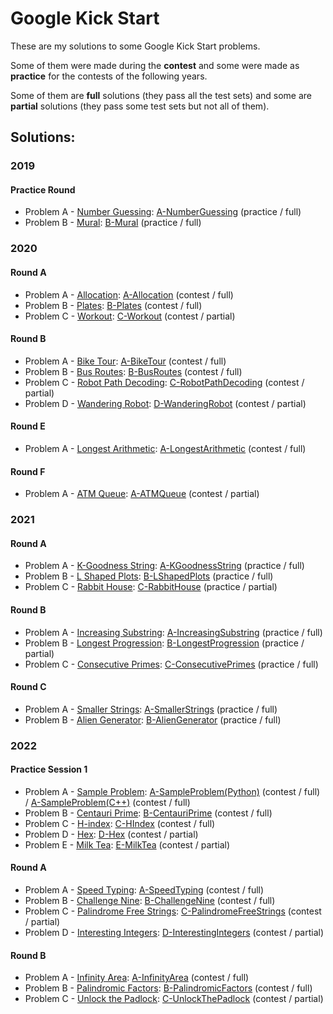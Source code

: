 # Google Kick Start

These are my solutions to some Google Kick Start problems.

Some of them were made during the **contest** and some were made as **practice** for the contests of the following years.

Some of them are **full** solutions (they pass all the test sets) and some are **partial** solutions (they pass some test sets but not all of them).

## Solutions:

### 2019

#### Practice Round

- Problem A - [Number Guessing]: [A-NumberGuessing] (practice / full)
- Problem B - [Mural]: [B-Mural] (practice / full)

[Number Guessing]:https://codingcompetitions.withgoogle.com/kickstart/round/0000000000051060/00000000000588f4
[Mural]:https://codingcompetitions.withgoogle.com/kickstart/round/0000000000051060/0000000000058b89

[A-NumberGuessing]:2019/PracticeRound/A-NumberGuessing.cpp
[B-Mural]:2019/PracticeRound/B-Mural.cpp

### 2020

#### Round A

- Problem A - [Allocation]: [A-Allocation] (contest / full)
- Problem B - [Plates]: [B-Plates] (contest / full)
- Problem C - [Workout]: [C-Workout] (contest / partial)

[Allocation]:https://codingcompetitions.withgoogle.com/kickstart/round/000000000019ffc7/00000000001d3f56
[Plates]:https://codingcompetitions.withgoogle.com/kickstart/round/000000000019ffc7/00000000001d40bb
[Workout]:https://codingcompetitions.withgoogle.com/kickstart/round/000000000019ffc7/00000000001d3f5b

[A-Allocation]:2020/RoundA/A-Allocation.cpp
[B-Plates]:2020/RoundA/B-Plates.cpp
[C-Workout]:2020/RoundA/C-Workout.cpp

#### Round B

- Problem A - [Bike Tour]: [A-BikeTour] (contest / full)
- Problem B - [Bus Routes]: [B-BusRoutes] (contest / full)
- Problem C - [Robot Path Decoding]: [C-RobotPathDecoding] (contest / partial)
- Problem D - [Wandering Robot]: [D-WanderingRobot] (contest / partial)

[Bike Tour]:https://codingcompetitions.withgoogle.com/kickstart/round/000000000019ffc8/00000000002d82e6
[Bus Routes]:https://codingcompetitions.withgoogle.com/kickstart/round/000000000019ffc8/00000000002d83bf
[Robot Path Decoding]:https://codingcompetitions.withgoogle.com/kickstart/round/000000000019ffc8/00000000002d83dc
[Wandering Robot]:https://codingcompetitions.withgoogle.com/kickstart/round/000000000019ffc8/00000000002d8565

[A-BikeTour]:2020/RoundB/A-BikeTour.cpp
[B-BusRoutes]:2020/RoundB/B-BusRoutes.cpp
[C-RobotPathDecoding]:2020/RoundB/C-RobotPathDecoding.cpp
[D-WanderingRobot]:2020/RoundB/D-WanderingRobot.cpp

#### Round E

- Problem A - [Longest Arithmetic]: [A-LongestArithmetic] (contest / full)

[Longest Arithmetic]:https://codingcompetitions.withgoogle.com/kickstart/round/000000000019ff47/00000000003bf4ed

[A-LongestArithmetic]:2020/RoundE/A-LongestArithmetic.cpp

#### Round F

- Problem A - [ATM Queue]: [A-ATMQueue] (contest / partial)

[ATM Queue]:https://codingcompetitions.withgoogle.com/kickstart/round/000000000019ff48/00000000003f4ed8

[A-ATMQueue]:2020/RoundF/A-ATMQueue.cpp

### 2021

#### Round A

- Problem A - [K-Goodness String]: [A-KGoodnessString] (practice / full)
- Problem B - [L Shaped Plots]: [B-LShapedPlots] (practice / full)
- Problem C - [Rabbit House]: [C-RabbitHouse] (practice / partial)

[K-Goodness String]:https://codingcompetitions.withgoogle.com/kickstart/round/0000000000436140/000000000068cca3
[L Shaped Plots]:https://codingcompetitions.withgoogle.com/kickstart/round/0000000000436140/000000000068c509
[Rabbit House]:https://codingcompetitions.withgoogle.com/kickstart/round/0000000000436140/000000000068cb14

[A-KGoodnessString]:2021/RoundA/A-KGoodnessString.cpp
[B-LShapedPlots]:2021/RoundA/B-LShapedPlots.cpp
[C-RabbitHouse]:2021/RoundA/C-RabbitHouse.cpp

#### Round B

- Problem A - [Increasing Substring]: [A-IncreasingSubstring] (practice / full)
- Problem B - [Longest Progression]: [B-LongestProgression] (practice / partial)
- Problem C - [Consecutive Primes]: [C-ConsecutivePrimes] (practice / full)

[Increasing Substring]:https://codingcompetitions.withgoogle.com/kickstart/round/0000000000435a5b/000000000077a882
[Longest Progression]:https://codingcompetitions.withgoogle.com/kickstart/round/0000000000435a5b/000000000077a3a5
[Consecutive Primes]:https://codingcompetitions.withgoogle.com/kickstart/round/0000000000435a5b/000000000077a8e6

[A-IncreasingSubstring]:2021/RoundB/A-IncreasingSubstring.py
[B-LongestProgression]:2021/RoundB/B-LongestProgression.py
[C-ConsecutivePrimes]:2021/RoundB/C-ConsecutivePrimes.py

#### Round C

- Problem A - [Smaller Strings]: [A-SmallerStrings] (practice / full)
- Problem B - [Alien Generator]: [B-AlienGenerator] (practice / full)

[Smaller Strings]:https://codingcompetitions.withgoogle.com/kickstart/round/0000000000435c44/00000000007ebe5e
[Alien Generator]:https://codingcompetitions.withgoogle.com/kickstart/round/0000000000435c44/00000000007ec1cb

[A-SmallerStrings]:2021/RoundC/A-SmallerStrings.py
[B-AlienGenerator]:2021/RoundC/B-AlienGenerator.py

### 2022

#### Practice Session 1

- Problem A - [Sample Problem]: [A-SampleProblem(Python)] (contest / full) / [A-SampleProblem(C++)] (contest / full)
- Problem B - [Centauri Prime]: [B-CentauriPrime] (contest / full)
- Problem C - [H-index]: [C-HIndex] (contest / full)
- Problem D - [Hex]: [D-Hex] (contest / partial)
- Problem E - [Milk Tea]: [E-MilkTea] (contest / partial)

[Sample Problem]:https://codingcompetitions.withgoogle.com/kickstart/round/00000000008f4332/0000000000942404
[Centauri Prime]:https://codingcompetitions.withgoogle.com/kickstart/round/00000000008f4332/0000000000941ec5
[H-index]:https://codingcompetitions.withgoogle.com/kickstart/round/00000000008f4332/0000000000941e56
[Hex]:https://codingcompetitions.withgoogle.com/kickstart/round/00000000008f4332/0000000000942527
[Milk Tea]:https://codingcompetitions.withgoogle.com/kickstart/round/00000000008f4332/0000000000943934

[A-SampleProblem(Python)]:2022/PracticeSession1/A-SampleProblem.py
[A-SampleProblem(C++)]:2022/PracticeSession1/A-SampleProblem.cpp
[B-CentauriPrime]:2022/PracticeSession1/B-CentauriPrime.py
[C-HIndex]:2022/PracticeSession1/C-HIndex.cpp
[D-Hex]:2022/PracticeSession1/D-Hex.cpp
[E-MilkTea]:2022/PracticeSession1/E-MilkTea.py

#### Round A

- Problem A - [Speed Typing]: [A-SpeedTyping] (contest / full)
- Problem B - [Challenge Nine]: [B-ChallengeNine] (contest / full)
- Problem C - [Palindrome Free Strings]: [C-PalindromeFreeStrings] (contest / partial)
- Problem D - [Interesting Integers]: [D-InterestingIntegers] (contest / partial)

[Speed Typing]:https://codingcompetitions.withgoogle.com/kickstart/round/00000000008cb33e/00000000009e7021
[Challenge Nine]:https://codingcompetitions.withgoogle.com/kickstart/round/00000000008cb33e/00000000009e7997
[Palindrome Free Strings]:https://codingcompetitions.withgoogle.com/kickstart/round/00000000008cb33e/00000000009e762e
[Interesting Integers]:https://codingcompetitions.withgoogle.com/kickstart/round/00000000008cb33e/00000000009e73ea

[A-SpeedTyping]:2022/RoundA/A-SpeedTyping.py
[B-ChallengeNine]:2022/RoundA/B-ChallengeNine.py
[C-PalindromeFreeStrings]:2022/RoundA/C-PalindromeFreeStrings.py
[D-InterestingIntegers]:2022/RoundD/D-InterestingIntegers.py

#### Round B

- Problem A - [Infinity Area]: [A-InfinityArea] (contest / full)
- Problem B - [Palindromic Factors]: [B-PalindromicFactors] (contest / full)
- Problem C - [Unlock the Padlock]: [C-UnlockThePadlock] (contest / partial)

[Infinity Area]:https://codingcompetitions.withgoogle.com/kickstart/round/00000000008caa74/0000000000acf079
[Palindromic Factors]:https://codingcompetitions.withgoogle.com/kickstart/round/00000000008caa74/0000000000acee89
[Unlock the Padlock]:https://codingcompetitions.withgoogle.com/kickstart/round/00000000008caa74/0000000000acef55

[A-InfinityArea]:2022/RoundB/A-InfinityArea.py
[B-PalindromicFactors]:2022/RoundB/B-PalindromicFactors.py
[C-UnlockThePadlock]:2022/RoundB/C-UnlockThePadlock.py

